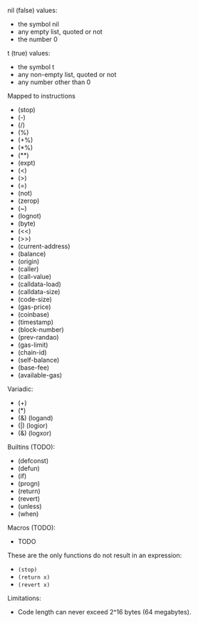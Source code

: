 nil (false) values:
  - the symbol nil
  - any empty list, quoted or not
  - the number 0

t (true) values:
  - the symbol t
  - any non-empty list, quoted or not
  - any number other than 0

Mapped to instructions
  - (stop)
  - (-)
  - (/)
  - (%)
  - (+%)
  - (*%)
  - (**)
  - (expt)
  - (<)
  - (>)
  - (=)
  - (not)
  - (zerop)
  - (~)
  - (lognot)
  - (byte)
  - (<<)
  - (>>)
  - (current-address)
  - (balance)
  - (origin)
  - (caller)
  - (call-value)
  - (calldata-load)
  - (calldata-size)
  - (code-size)
  - (gas-price)
  - (coinbase)
  - (timestamp)
  - (block-number)
  - (prev-randao)
  - (gas-limit)
  - (chain-id)
  - (self-balance)
  - (base-fee)
  - (available-gas)

Variadic:
  - (+)
  - (*)
  - (&) (logand)
  - (|) (logior)
  - (&) (logxor)

Builtins (TODO):
  - (defconst)
  - (defun)
  - (if)
  - (progn)
  - (return)
  - (revert)
  - (unless)
  - (when)

Macros (TODO):
  - TODO

These are the only functions do not result in an expression:
  - `(stop)`
  - `(return x)`
  - `(revert x)`

Limitations:
  - Code length can never exceed 2^16 bytes (64 megabytes).
